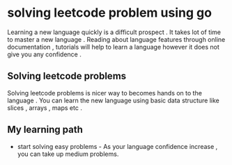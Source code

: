 # solving leetcode problem using go 
Learning a new language quickly is a difficult prospect . It takes lot of time to master a new language . Reading about language features through online documentation , tutorials will help to learn a language however it does not give you any confidence . 

## Solving leetcode problems 
Solving leetcode problems is nicer way to becomes hands on to the language . You can learn the new language using basic data structure like slices , arrays , maps etc .

## My learning path
* start solving easy problems - As your language confidence increase , you can take up medium problems.